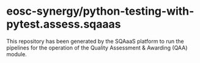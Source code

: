 <!--
SPDX-FileCopyrightText: Copyright contributors to the Software Quality Assurance as a Service (SQAaaS) project <sqaaas@ibergrid.eu>

SPDX-License-Identifier: GPL-3.0-only
-->

# eosc-synergy/python-testing-with-pytest.assess.sqaaas
This repository has been generated by the SQAaaS platform to run the pipelines
for the operation of the
Quality Assessment & Awarding (QAA)
module.